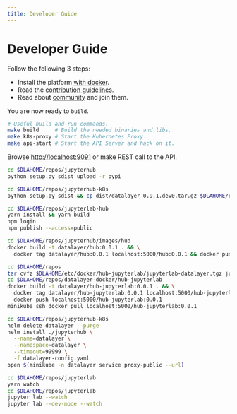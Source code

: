 ```yaml
---
title: Developer Guide
---
```


# Developer Guide

Follow the following 3 steps:

+ Install the platform [with docker](/install/docker/index.md).
+ Read the [contribution guidelines](/dev/contribute.md).
+ Read about [community](/dev/community.md) and join them.

You are now ready to `build`.

```bash
# Useful build and run commands.
make build     # Build the needed binaries and libs.
make k8s-proxy # Start the Kubernetes Proxy.
make api-start # Start the API Server and hack on it.
```

Browse [http://localhost:9091](http://localhost:9091) or make REST call to the API.

```bash
cd $DLAHOME/repos/jupyterhub
python setup.py sdist upload -r pypi
```

```bash
cd $DLAHOME/repos/jupyterhub-k8s
python setup.py sdist && cp dist/datalayer-0.9.1.dev0.tar.gz $DLAHOME/repos/jupyterhub-k8s/images/hub
```

```bash
cd $DLAHOME/repos/jupyterlab-hub
yarn install && yarn build
npm login
npm publish --access=public
```

```bash
cd $DLAHOME/repos/jupyterhub/images/hub
docker build -t datalayer/hub:0.0.1 . && \
  docker tag datalayer/hub:0.0.1 localhost:5000/hub:0.0.1 && docker push localhost:5000/hub:0.0.1
```

```bash
cd $DLAHOME/repos
tar cvfz $DLAHOME/etc/docker/hub-jupyterlab/jupyterlab-datalayer.tgz jupyterlab-datalayer
cd $DLAHOME/repos/datalayer-docker/hub-jupyterlab
docker build -t datalayer/hub-jupyterlab:0.0.1 . && \
  docker tag datalayer/hub-jupyterlab:0.0.1 localhost:5000/hub-jupyterlab:0.0.1 && \
  docker push localhost:5000/hub-jupyterlab:0.0.1
minikube ssh docker pull localhost:5000/hub-jupyterlab:0.0.1
```

```bash
cd $DLAHOME/repos/jupyterhub-k8s
helm delete datalayer --purge
helm install ./jupyterhub \
  --name=datalayer \
  --namespace=datalayer \
  --timeout=99999 \
  -f datalayer-config.yaml
open $(minikube -n datalayer service proxy-public --url)
```

```bash
cd $DLAHOME/repos/jupyterlab
yarn watch
cd $DLAHOME/repos/jupyterlab
jupyter lab --watch
jupyter lab --dev-mode --watch
```
